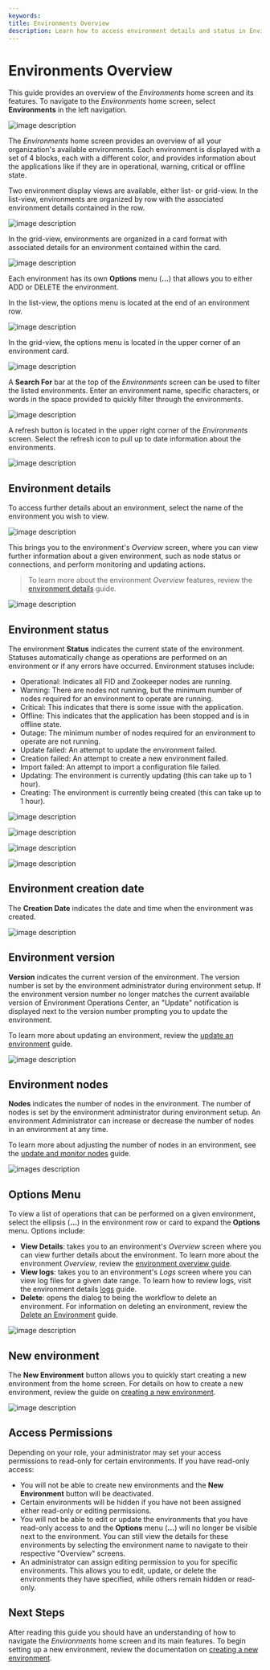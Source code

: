 ```yaml
---
keywords:
title: Environments Overview
description: Learn how to access environment details and status in Environment Operations Center, and understand the topics accessible in the options menu.
---
```

# Environments Overview

This guide provides an overview of the *Environments* home screen and its features. To navigate to the *Environments* home screen, select **Environments** in the left navigation.

![image description](images/select-envs.png)

The *Environments* home screen provides an overview of all your organization's available environments. Each environment is displayed with a set of 4 blocks, each with a different color, and provides information about the applications like if they are in operational, warning, critical or offline state.

Two environment display views are available, either list- or grid-view. In the list-view, environments are organized by row with the associated environment details contained in the row.

![image description](images/envs-list-view.png)

In the grid-view, environments are organized in a card format with associated details for an environment contained within the card.

![image description](images/envs-grid-view.png)

Each environment has its own **Options** menu (**...**) that allows you to either ADD or DELETE the environment.

In the list-view, the options menu is located at the end of an environment row.

![image description](images/options-list.png)

In the grid-view, the options menu is located in the upper corner of an environment card.

![image description](images/options-grid.png)

A **Search For** bar at the top of the *Environments* screen can be used to filter the listed environments. Enter an environment name, specific characters, or words in the space provided to quickly filter through the environments.

![image description](images/search-to-filter.png)

A refresh button is located in the upper right corner of the *Environments* screen. Select the refresh icon to pull up to date information about the environments.

![image description](images/refresh-envs.png)

## Environment details

To access further details about an environment, select the name of the environment you wish to view.

![image description](images/env-details.png)

This brings you to the environment's *Overview* screen, where you can view further information about a given environment, such as node status or connections, and perform monitoring and updating actions.

> To learn more about the environment *Overview* features, review the [environment details](environments/environment-details#environment-details) guide.

![image description](images/detailed-view.png)

## Environment status

The environment **Status** indicates the current state of the environment. Statuses automatically change as operations are performed on an environment or if any errors have occurred. Environment statuses include:

- Operational: Indicates all FID and Zookeeper nodes are running.
- Warning: There are nodes not running, but the minimum number of nodes required for an environment to operate are running.
- Critical: This indicates that there is some issue with the application.
- Offline: This indicates that the application has been stopped and is in offline state.
- Outage: The minimum number of nodes required for an environment to operate are not running.
- Update failed: An attempt to update the environment failed.
- Creation failed: An attempt to create a new environment failed.
- Import failed: An attempt to import a configuration file failed.
- Updating: The environment is currently updating (this can take up to 1 hour).
- Creating: The environment is currently being created (this can take up to 1 hour).

![image description](images/env-status.png)

![image description](images/env-warning.png)

![image description](images/env-critical.png)

![image description](images/env-offline.png)

## Environment creation date

The **Creation Date** indicates the date and time when the environment was created.

![image description](images/creation-date.png)

## Environment version

**Version** indicates the current version of the environment. The version number is set by the environment administrator during environment setup. If the environment version number no longer matches the current available version of Environment Operations Center, an "Update" notification is displayed next to the version number prompting you to update the environment.

To learn more about updating an environment, review the [update an environment](update-an-environment.md) guide.

![image description](images/version.png)

## Environment nodes

**Nodes** indicates the number of nodes in the environment. The number of nodes is set by the environment administrator during environment setup. An environment Administrator can increase or decrease the number of nodes in an environment at any time.

To learn more about adjusting the number of nodes in an environment, see the [update and monitor nodes](../environment-details/node-details.md) guide.

![images description](images/nodes.png)

## Options Menu

To view a list of operations that can be performed on a given environment, select the ellipsis (**...**) in the environment row or card to expand the **Options** menu. Options include:

- **View Details**: takes you to an environment's *Overview* screen where you can view further details about the environment. To learn more about the environment *Overview*, review the [environment overview guide](../environment-details#environment-details).
- **View logs**: takes you to an environment's *Logs* screen where you can view log files for a given date range. To learn how to review logs, visit the environment details [logs](../environment-details/environment-logs.md) guide.
- **Delete**: opens the dialog to being the workflow to delete an environment. For information on deleting an environment, review the [Delete an Environment](delete-an-environment.md) guide.

![image description](images/options-menu.png)

## New environment

The **New Environment** button allows you to quickly start creating a new environment from the home screen. For details on how to create a new environment, review the guide on [creating a new environment](create-an-environment.md).

![image description](images/new-env.png)

## Access Permissions

Depending on your role, your administrator may set your access permissions to read-only for certain environments. If you have read-only access:

- You will not be able to create new environments and the **New Environment** button will be deactivated.
- Certain environments will be hidden if you have not been assigned either read-only or editing permissions.
- You will not be able to edit or update the environments that you have read-only access to and the **Options** menu (**...**) will no longer be visible next to the environment. You can still view the details for these environments by selecting the environment name to navigate to their respective "Overview" screens.
- An administrator can assign editing permission to you for specific environments. This allows you to edit, update, or delete the environments they have specified, while others remain hidden or read-only.

## Next Steps

After reading this guide you should have an understanding of how to navigate the *Environments* home screen and its main features. To begin setting up a new environment, review the documentation on [creating a new environment](create-an-environment.md).

